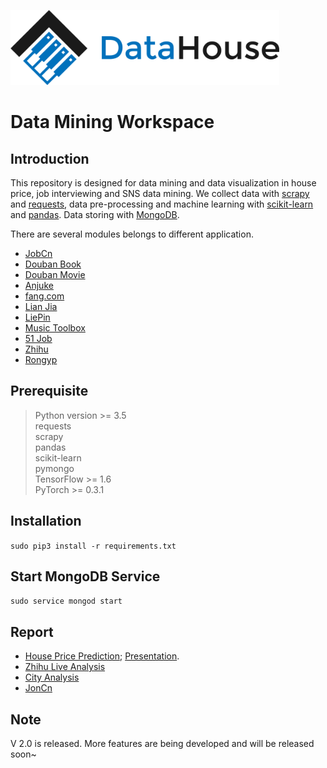 <p align="left"><img src="logo/horizontal.png" alt="DataHouse" height="120px"></p>

# Data Mining Workspace

## Introduction
   This repository is designed for data mining and data visualization in house price, job interviewing and SNS data mining.
   We collect data with [scrapy](https://docs.scrapy.org/en/latest/index.html) and [requests](http://www.python-requests.org/en/master/), data pre-processing and machine learning with [scikit-learn](http://scikit-learn.org/stable/) and [pandas](http://pandas.pydata.org/).
   Data storing with [MongoDB](https://docs.mongodb.com/).
   
   There are several modules belongs to different application.  
   * [JobCn](DataHouse/jobcn)
   * [Douban Book](DataHouse/spiders/douban_book_spider.py)
   * [Douban Movie](DataHouse/spiders/douban_movie_spider.py)
   * [Anjuke](DataHouse/spiders/anjuke_spider.py)
   * [fang.com](DataHouse/crawler/fang_crawler.py)
   * [Lian Jia](DataHouse/crawler/lianjia_crawler.py)
   * [LiePin](DataHouse/spiders/liepin_spider.py)
   * [Music Toolbox](DataHouse/music)
   * [51 Job](DataHouse/51job)
   * [Zhihu](DataHouse/zhihu)
   * [Rongyp](DataHouse/rongyp)
    
## Prerequisite
   > Python version >= 3.5  
   > requests   
   > scrapy  
   > pandas    
   > scikit-learn   
   > pymongo    
   > TensorFlow >= 1.6  
   > PyTorch >= 0.3.1
   
   
## Installation
   ```sudo pip3 install -r requirements.txt```  

## Start MongoDB Service
   ```sudo service mongod start```

## Report
   * [House Price Prediction](https://zhuanlan.zhihu.com/p/26949876); [Presentation](/Presentation/House_ML.pptx).
   * [Zhihu Live Analysis](https://zhuanlan.zhihu.com/p/30514792)
   * [City Analysis](https://zhuanlan.zhihu.com/p/28954770)
   * [JonCn](https://www.zhihu.com/question/30080717/answer/234002087)


## Note
   V 2.0 is released.
   More features are being developed and will be released soon~  
